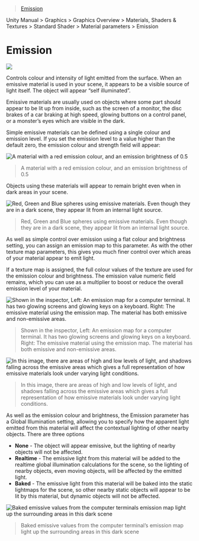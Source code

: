 > [Emission](http://docs.unity3d.com/Manual/StandardShaderMaterialParameterEmission.html)

Unity Manual > Graphics > Graphics Overview > Materials, Shaders & Textures > Standard Shader > Material parameters > Emission

# Emission

![](http://docs.unity3d.com/uploads/Main/StandardShaderParameterEmission.png)

Controls colour and intensity of light emitted from the surface. When an emissive material is used in your scene, it appears to be a visible source of light itself. The object will appear “self illuminated”.

Emissive materials are usually used on objects where some part should appear to be lit up from inside, such as the screen of a monitor, the disc brakes of a car braking at high speed, glowing buttons on a control panel, or a monster’s eyes which are visible in the dark.

Simple emissive materials can be defined using a single colour and emission level. If you set the emission level to a value higher than the default zero, the emission colour and strength field will appear:

![A material with a red emission colour, and an emission brightness of 0.5](http://docs.unity3d.com/uploads/Main/StandardShaderEmissiveFlatMaterialInspector.png)
> A material with a red emission colour, and an emission brightness of 0.5

Objects using these materials will appear to remain bright even when in dark areas in your scene.

![Red, Green and Blue spheres using emissive materials. Even though they are in a dark scene, they appear lit from an internal light source.](http://docs.unity3d.com/uploads/Main/StandardShaderEmissiveFlatColour.png)
> Red, Green and Blue spheres using emissive materials. Even though they are in a dark scene, they appear lit from an internal light source.

As well as simple control over emission using a flat colour and brightness setting, you can assign an emission map to this parameter. As with the other texture map parameters, this gives you much finer control over which areas of your material appear to emit light.

If a texture map is assigned, the full colour values of the texture are used for the emission colour and brightness. The emission value numeric field remains, which you can use as a multiplier to boost or reduce the overall emission level of your material.

![Shown in the inspector, Left: An emission map for a computer terminal. It has two glowing screens and glowing keys on a keyboard. Right: The emissive material using the emission map. The material has both emissive and non-emissive areas.](http://docs.unity3d.com/uploads/Main/StandardShaderEmissiveMaterialInspector.png)
> Shown in the inspector, Left: An emission map for a computer terminal. It has two glowing screens and glowing keys on a keyboard. Right: The emissive material using the emission map. The material has both emissive and non-emissive areas.

![In this image, there are areas of high and low levels of light, and shadows falling across the emissive areas which gives a full representation of how emissive materials look under varying light conditions.](http://docs.unity3d.com/uploads/Main/StandardShaderEmissiveInLightAndShadow.png)
> In this image, there are areas of high and low levels of light, and shadows falling across the emissive areas which gives a full representation of how emissive materials look under varying light conditions.

As well as the emission colour and brightness, the Emission parameter has a Global Illumination setting, allowing you to specify how the apparent light emitted from this material will affect the contextual lighting of other nearby objects. There are three options

* **None** - The object will appear emissive, but the lighting of nearby objects will not be affected.
* **Realtime** - The emissive light from this material will be added to the realtime global illumination calculations for the scene, so the lighting of nearby objects, even moving objects, will be affected by the emitted light.
* **Baked** - The emissive light from this material will be baked into the static lightmaps for the scene, so other nearby static objects will appear to be lit by this material, but dynamic objects will not be affected.

![Baked emissive values from the computer terminals emission map light up the surrounding areas in this dark scene](http://docs.unity3d.com/uploads/Main/StandardShaderEmissiveBakedEffect.png)
> Baked emissive values from the computer terminal’s emission map light up the surrounding areas in this dark scene
